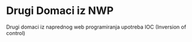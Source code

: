 # Drugi Domaci iz NWP
Drugi domaci iz naprednog web programiranja upotreba IOC (Inversion of control)
